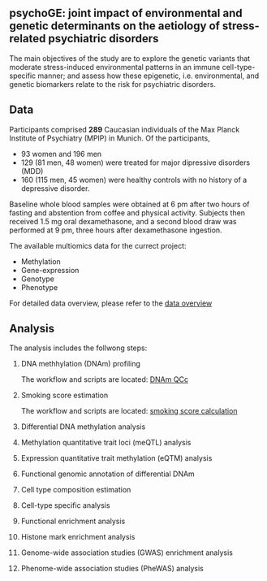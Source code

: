 ## **psychoGE:** joint impact of environmental and genetic determinants on the aetiology of stress-related psychiatric disorders

The main objectives of the study are to explore the genetic variants that moderate stress-induced environmental patterns in an immune cell-type-specific manner; and  assess how these epigenetic, i.e. environmental, and genetic biomarkers relate to the risk for psychiatric disorders.

## Data

Participants comprised **289** Caucasian individuals of the Max Planck Institute of Psychiatry (MPIP) in Munich. Of the participants, 

+ 93 women and 196 men
+ 129 (81 men, 48 women) were treated for major dipressive disorders (MDD)
+ 160 (115 men, 45 women) were healthy controls with no history of a depressive disorder. 

Baseline whole blood samples were obtained at 6 pm after two hours of fasting and abstention from coffee and physical activity. Subjects then received 1.5 mg oral dexamethasone, and a second blood draw was performed at 9 pm, three hours after dexamethasone ingestion.

The available multiomics data for the currect project:

- Methylation
- Gene-expression
- Genotype
- Phenotype 

For detailed data overview, please refer to the [data overview](/code/integrative/data_overview)

## Analysis

The analysis includes the follwong steps:

1. DNA methhylation (DNAm) profiling
   
   The workflow and scripts are located: [DNAm QCc](https://github.com/ahryho/dex-stim-human-dna-methyl-qc)

2. Smoking score estimation
   
   The workflow and scripts are located: [smoking score calculation](https://github.com/ahryho/dex-stim-human-smoking-score)

3. Differential DNA methylation analysis
4. Methylation quantitative trait loci (meQTL) analysis
5. Expression quantitative trait methylation (eQTM) analysis
6. Functional genomic annotation of differential DNAm
7. Cell type composition estimation
8. Cell-type specific analysis
9.  Functional enrichment analysis
10. Histone mark enrichment analysis
11. Genome-wide association studies (GWAS) enrichment analysis
12. Phenome-wide association studies (PheWAS) analysis
